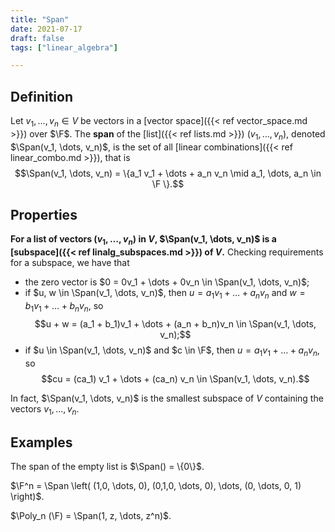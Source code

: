 ```yaml
---
title: "Span"
date: 2021-07-17
draft: false
tags: ["linear_algebra"]

---
```


## Definition
Let $v_1, \dots, v_n \in V$ be vectors in a [vector space]({{< ref vector_space.md >}}) over $\F$. The **span** of the [list]({{< ref lists.md >}}) $(v_1, \dots, v_n)$, denoted $\Span(v_1, \dots, v_n)$, is the set of all [linear combinations]({{< ref linear_combo.md >}}), that is $$\Span(v_1, \dots, v_n) = \{a_1 v_1 + \dots + a_n v_n \mid a_1, \dots, a_n \in \F \}.$$

## Properties
**For a list of vectors $(v_1, \dots, v_n)$ in $V$, $\Span(v_1, \dots, v_n)$ is a [subspace]({{< ref linalg_subspaces.md >}}) of $V$.** Checking requirements for a subspace, we have that

- the zero vector is $0 = 0v_1 + \dots + 0v_n \in \Span(v_1, \dots, v_n)$; 
- if $u, w \in \Span(v_1, \dots, v_n)$, then $u = a_1 v_1 + \dots + a_n v_n$ and $w = b_1 v_1 + \dots + b_n v_n$, so $$u + w = (a_1 + b_1)v_1 + \dots + (a_n + b_n)v_n \in \Span(v_1, \dots, v_n);$$
- if $u \in \Span(v_1, \dots, v_n)$ and $c \in \F$, then $u = a_1 v_1 + \dots + a_n v_n$, so $$cu = (ca_1) v_1 + \dots + (ca_n) v_n \in \Span(v_1, \dots, v_n).$$

In fact, $\Span(v_1, \dots, v_n)$ is the smallest subspace of $V$ containing the vectors $v_1, \dots, v_n$.

## Examples
The span of the empty list is $\Span() = \{0\}$.

$\F^n = \Span \left( (1,0, \dots, 0), (0,1,0, \dots, 0), \dots, (0, \dots, 0, 1) \right)$. 

$\Poly_n (\F) = \Span(1, z, \dots, z^n)$.